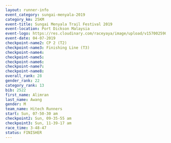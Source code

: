 ```yaml
---
layout: runner-info 
event_category: sungai-menyala-2019 
category_km: 25KM 
event-title: Sungai Menyala Trail Festival 2019 
event-location: Port Dickson Malaysia 
event-logo: https://res.cloudinary.com/raceyaya/image/upload/v1570025907/logo/smft_rwzxh1.jpg 
event-date: 04-07-2019 
checkpoint-name2: CP 2 (T2) 
checkpoint-name3: Finishing Line (T3) 
checkpoint-name4: 
checkpoint-name5: 
checkpoint-name6: 
checkpoint-name7: 
checkpoint-name8: 
overall_rank: 28
gender_rank: 22
category_rank: 13
bib: 2522
first_name: Alimran
last_name: Awang
gender: M
team_name: Hitech Runners
start: Sun, 07-50-30 am
checkpoint2: Sun, 09-35-55 am
checkpoint3: Sun, 11-39-17 am
race_time: 3-48-47
status: FINISHER
---
```

